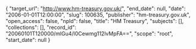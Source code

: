 {
  "target_url": "http://www.hm-treasury.gov.uk/", 
  "end_date": null, 
  "date": "2006-01-01T12:00:00", 
  "slug": 100635, 
  "publisher": "hm-treasury.gov.uk", 
  "open_access": false, 
  "npld": false, 
  "title": "HM Treasury", 
  "subjects": [], 
  "collections": [], 
  "record_id": "20060101T120000/mlGu4/l0Cewmg112lvMpFA==", 
  "scope": "root", 
  "start_date": null
}

